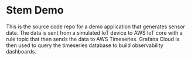 # Stem Demo

This is the source code repo for a demo application that generates sensor data.  The data is sent from a simulated IoT device to AWS IoT core with a rule topic that then sends the data to AWS Timeseries.  Grafana Cloud is then used to query the timeseries database to build observability dashboards.